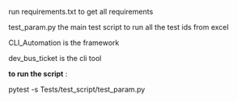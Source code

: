 run requirements.txt to get all requirements

test_param.py the main test script to run all the test ids from excel

CLI_Automation is the framework 

dev_bus_ticket is the cli tool 

**to run the script** :

pytest -s Tests/test_script/test_param.py
